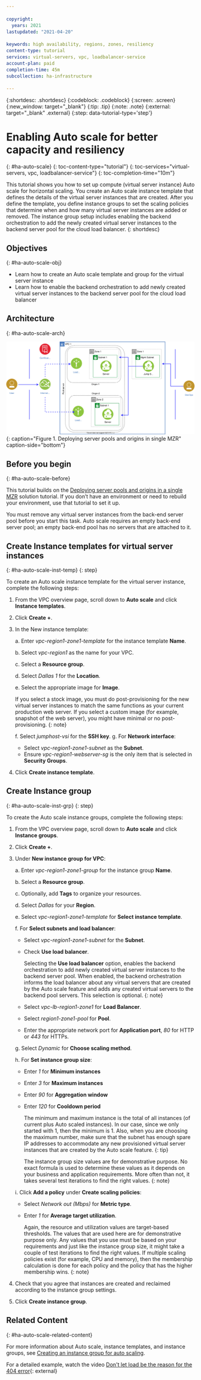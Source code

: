 ```yaml
---

copyright:
  years: 2021
lastupdated: "2021-04-20"

keywords: high availability, regions, zones, resiliency
content-type: tutorial
services: virtual-servers, vpc, loadbalancer-service
account-plan: paid
completion-time: 45m
subcollection: ha-infrastructure

---
```


{:shortdesc: .shortdesc}
{:codeblock: .codeblock}
{:screen: .screen}
{:new_window: target="_blank"}
{:tip: .tip}
{:note: .note}
{:external: target="_blank" .external}
{:step: data-tutorial-type='step'}


# Enabling Auto scale for better capacity and resiliency
{: #ha-auto-scale}
{: toc-content-type="tutorial"} 
{: toc-services="virtual-servers, vpc, loadbalancer-service"} 
{: toc-completion-time="10m"}

This tutorial shows you how to set up compute (virtual server instance) Auto scale for horizontal scaling. You create an Auto scale instance template that defines the details of the virtual server instances that are created. After you define the template, you define instance groups to set the scaling policies that determine when and how many virtual server instances are added or removed. The instance group setup includes enabling the backend orchestration to add the newly created virtual server instances to the backend server pool for the cloud load balancer.
{: shortdesc}


## Objectives
{: #ha-auto-scale-obj}

* Learn how to create an Auto scale template and group for the virtual server instance
* Learn how to enable the backend orchestration to add newly created virtual server instances to the backend server pool for the cloud load balancer


## Architecture
{: #ha-auto-scale-arch}

![Autoscale.](images/ha-pools-origins-1zone-tut.svg){: caption="Figure 1. Deploying server pools and origins in single MZR" caption-side="bottom"}

## Before you begin
{: #ha-auto-scale-before}

This tutorial builds on the [Deploying server pools and origins in a single MZR](/docs/ha-infrastructure?topic=ha-infrastructure-ha-pools-origins) solution tutorial. If you don’t have an environment or need to rebuild your environment, use that tutorial to set it up.

You must remove any virtual server instances from the back-end server pool before you start this task. Auto scale requires an empty back-end server pool; an empty back-end pool has no servers that are attached to it.  

## Create Instance templates for virtual server instances
{: #ha-auto-scale-inst-temp}
{: step}

To create an Auto scale instance template for the virtual server instance, complete the following steps:
1.	From the VPC overview page, scroll down to **Auto scale** and click **Instance templates**.
2.	Click **Create +**.
3.	In the New instance template:

    a. Enter *vpc-region1-zone1-template* for the instance template **Name**.

    b. Select *vpc-region1* as the name for your VPC.

    c. Select a **Resource group**.

    d. Select *Dallas 1* for the **Location**.

    e. Select the appropriate image for **Image**.

    If you select a stock image, you must do post-provisioning for the new virtual server instances to match the same functions as your current production web        server. If you select a custom image (for example, snapshot of the web server), you might have minimal or no post-provisioning.
    {: note}

    f. Select *jumphost-vsi* for the **SSH key**.
    g. For **Network interface**:

    * Select *vpc-region1-zone1-subnet* as the **Subnet**.
    * Ensure *vpc-region1-webserver-sg* is the only item that is selected in **Security Groups**.

4.	Click **Create instance template**.

## Create Instance group
{: #ha-auto-scale-inst-grp}
{: step}

To create the Auto scale instance groups, complete the following steps:

1.	From the VPC overview page, scroll down to **Auto scale** and click **Instance groups**.
2.	Click **Create +**.
3.	Under **New instance group for VPC**:

    a. Enter *vpc-region1-zone1-group* for the instance group **Name**.

    b. Select a **Resource group**.

    c. Optionally, add **Tags** to organize your resources.

    d. Select *Dallas* for your **Region**.

    e. Select *vpc-region1-zone1-template* for **Select instance template**.

    f. For **Select subnets and load balancer**:

    * Select *vpc-region1-zone1-subnet* for the **Subnet**.
    * Check **Use load balancer**.

        Selecting the **Use load balancer** option, enables the backend orchestration to add newly created virtual server instances to the backend server pool. When enabled, the backend orchestration informs the load balancer about any virtual servers that are created by the Auto scale feature and adds any created virtual servers to the backend pool servers. This selection is optional.
        {: note}

    * Select *vpc-lb-region1-zone1* for **Load Balancer**.
    * Select *region1-zone1-pool* for **Pool**.
    *	Enter the appropriate network port for **Application port**, *80* for HTTP or *443* for HTTPs.

    g. Select *Dynamic* for **Choose scaling method**.

    h. For **Set instance group size**:

    *	Enter *1* for **Minimum instances**
    *	Enter *3* for **Maximum instances**
    *	Enter *90* for **Aggregation window**
    *	Enter *120* for **Cooldown period**

        The minimum and maximum instance is the total of all instances (of current plus Auto scaled instances). In our case, since we only started with 1, then the minimum is 1. Also, when you are choosing the maximum number, make sure that the subnet has enough spare IP addresses to accommodate any new provisioned virtual server instances that are created by the Auto scale feature.
        {: tip}

        The instance group size values are for demonstrative purpose. No exact formula is used to determine these values as it depends on your business and application requirements. More often than not, it takes several test iterations to find the right values.
        {: note}

    i. Click **Add a policy** under **Create scaling policies**:

    * Select *Network out (Mbps)* for **Metric type**.
    * Enter *1* for **Average target utilization**.

        Again, the resource and utilization values are target-based thresholds. The values that are used here are for demonstrative purpose only. Any values that you use must be based on your requirements and just like the instance group size, it might take a couple of test iterations to find the right values. If multiple scaling policies exist (for example, CPU and memory), then the membership calculation is done for each policy and the policy that has the higher membership wins.
       {: note}

4.	Check that you agree that instances are created and reclaimed according to the instance group settings.

5.	Click **Create instance group**.

## Related Content
{: #ha-auto-scale-related-content}

For more information about Auto scale, instance templates, and instance groups, see [Creating an instance group for auto scaling](/docs/vpc?topic=vpc-creating-auto-scale-instance-group).

For a detailed example, watch the video [Don't let load be the reason for the 404 error](https://video.ibm.com/channel/23944579/video/mv8ajs){: external}

